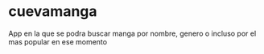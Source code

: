 # cuevamanga
App en la que se podra buscar manga por nombre, genero o incluso por el mas popular en ese momento
